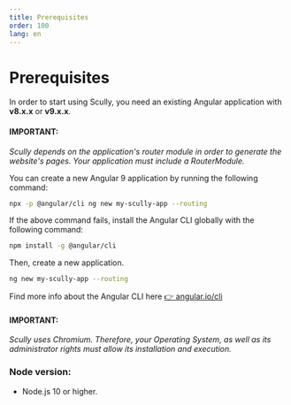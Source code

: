 ```yaml
---
title: Prerequisites
order: 100
lang: en
---
```


# Prerequisites

In order to start using Scully, you need an existing Angular application with **v8.x.x** or **v9.x.x**.

#### IMPORTANT:

_Scully depends on the application's router module in order to generate the website's pages. Your application must include a RouterModule._

You can create a new Angular 9 application by running the following command:

```bash
npx -p @angular/cli ng new my-scully-app --routing
```

If the above command fails, install the Angular CLI globally with the following command:

```bash
npm install -g @angular/cli
```

Then, create a new application.

```bash
ng new my-scully-app --routing
```

Find more info about the Angular CLI here [👉 angular.io/cli](https://angular.io/cli)

#### IMPORTANT:

_Scully uses Chromium. Therefore, your Operating System, as well as its administrator rights must allow its installation and execution._

### Node version:

- Node.js 10 or higher.
